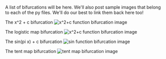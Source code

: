 A list of bifurcations will be here. We'll also post sample images that belong to each of the py files. 
We'll do our best to link them back here too!

The x^2 + c bifurcation
![x^2+c function bifurcation image](https://github.com/shaunramsey/FractalExploration/blob/master/bifurcationplots/x2pcbifurcation.png)

The logistic map bifurcation
![x^2+c function bifurcation image](https://github.com/shaunramsey/FractalExploration/blob/master/bifurcationplots/logistic_bifurcation_plot.png)

The sin(pi x) + c bifurcation
![sin function bifurcation image](https://github.com/shaunramsey/FractalExploration/blob/master/bifurcationplots/sinfunc.png)

The tent map bifurcation
![tent map bifurcation image](https://github.com/shaunramsey/FractalExploration/blob/master/bifurcationplots/tent_map_bifurcation.png)
